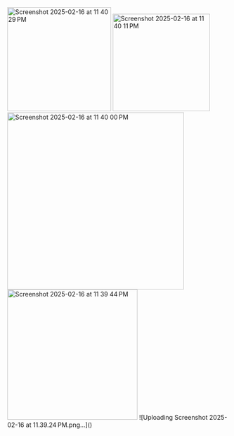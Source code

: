 <img width="236" alt="Screenshot 2025-02-16 at 11 40 29 PM" src="https://github.com/user-attachments/assets/454d9f55-b093-4dd3-aa3e-87576bcb7f40" />
<img width="221" alt="Screenshot 2025-02-16 at 11 40 11 PM" src="https://github.com/user-attachments/assets/62ce1918-6d1a-4744-b4c4-b0e7e1071024" />
<img width="402" alt="Screenshot 2025-02-16 at 11 40 00 PM" src="https://github.com/user-attachments/assets/f035f15b-6cbd-4cfb-9681-89df18db6b34" />
<img width="296" alt="Screenshot 2025-02-16 at 11 39 44 PM" src="https://github.com/user-attachments/assets/ec78b000-d29b-4394-bd89-a2afcd452a42" />
![Uploading Screenshot 2025-02-16 at 11.39.24 PM.png…]()

